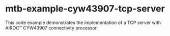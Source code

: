 # mtb-example-cyw43907-tcp-server
This code example demonstrates the implementation of a TCP server with AIROC™ CYW43907 connectivity processor.
